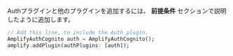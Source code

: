Authプラグインと他のプラグインを追加するには、 **前提条件** セクションで説明したように追加します。

```dart
// Add this line, to include the Auth plugin.
AmplifyAuthCognito auth = AmplifyAuthCognito();
amplify.addPlugin(authPlugins: [auth]);
```
